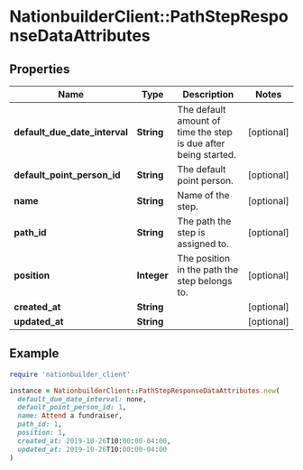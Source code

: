 # NationbuilderClient::PathStepResponseDataAttributes

## Properties

| Name | Type | Description | Notes |
| ---- | ---- | ----------- | ----- |
| **default_due_date_interval** | **String** | The default amount of time the step is due after being started. | [optional] |
| **default_point_person_id** | **String** | The default point person. | [optional] |
| **name** | **String** | Name of the step. | [optional] |
| **path_id** | **String** | The path the step is assigned to. | [optional] |
| **position** | **Integer** | The position in the path the step belongs to. | [optional] |
| **created_at** | **String** |  | [optional] |
| **updated_at** | **String** |  | [optional] |

## Example

```ruby
require 'nationbuilder_client'

instance = NationbuilderClient::PathStepResponseDataAttributes.new(
  default_due_date_interval: none,
  default_point_person_id: 1,
  name: Attend a fundraiser,
  path_id: 1,
  position: 1,
  created_at: 2019-10-26T10:00:00-04:00,
  updated_at: 2019-10-26T10:00:00-04:00
)
```

